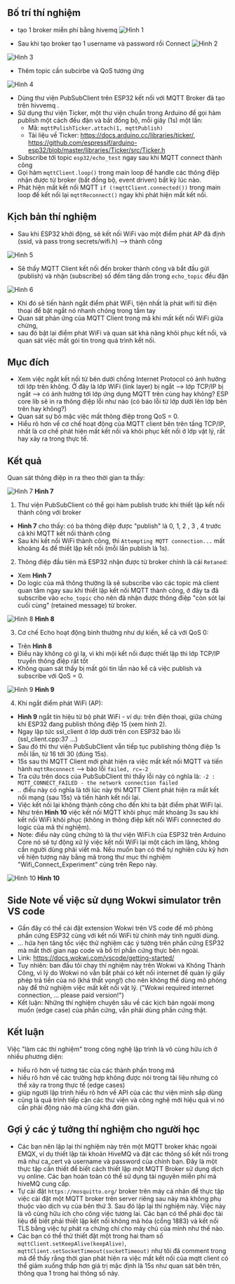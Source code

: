 ## Bố trí thí nghiệm 
- tạo 1 broker miễn phí bằng hivemq
![Hình 1](./images/image1.png "Hình 1")

- Sau khi tạo broker tạo 1 username và password rồi Connect
![Hình 2](./images/image2.png "Hình 2")

![Hình 3](./images/image3.png "Hình 3")


- Thêm topic cần subcirbe và QoS tương ứng

![Hình 4](./images/image4.png "Hình 4")

- Dùng thư viện PubSubClient trên ESP32 kết nối với MQTT Broker đã tạo trên hivvemq .
- Sử dụng thư viện Ticker, một thư viện chuẩn trong Arduino để gọi hàm publish một cách đều đặn và bất đồng bộ, mỗi giây (1s) một lần:
    + Mã: `mqttPulishTicker.attach(1, mqttPublish)`
    + Tài liệu về Ticker: https://docs.arduino.cc/libraries/ticker/, https://github.com/espressif/arduino-esp32/blob/master/libraries/Ticker/src/Ticker.h 
- Subscribe tới topic `esp32/echo_test` ngay sau khi MQTT connect thành công
- Gọi hàm `mqttClient.loop()` trong main loop để handle các thông điệp nhận được từ broker (bất đồng bộ, event driven) bất kỳ lúc nào. 
- Phát hiện mất kết nối MQTT `if (!mqttClient.connected())` trong main loop để kết nối lại `mqttReconnect()` ngay khi phát hiện mất kết nối.

## Kịch bản thí nghiệm

- Sau khi ESP32 khởi động, sẽ kết nối WiFi vào một điểm phát AP đã định (ssid, và pass trong secrets/wifi.h) --> thành công


![Hình 5](./images/image5.png "Hình 5")

- Sẽ thấy MQTT Client kết nối đến broker thành công và bắt đầu gửi (publish) và nhận (subscribe) số đếm tăng dần trong `echo_topic` đều đặn

![Hình 6](./images/image6.png "Hình 6")

- Khi đó sẽ tiến hành ngắt điểm phát WiFi, tiện nhất là phát wifi từ điện thoại để bật ngắt nó nhanh chóng trong tầm tay
- Quan sát phản ứng của MQTT Client trong mã khi mất kết nối WiFi giữa chừng, 
- sau đó bật lại điểm phát WiFi và quan sát khả năng khôi phục kết nối, và quan sát việc mất gói tin trong quá trình kết nối.


## Mục đích 
- Xem việc ngắt kết nối từ bên dưới chồng Internet Protocol có ảnh hưởng tới lớp trên không. Ở đây là lớp WiFi (link layer) bị ngắt --> lớp TCP/IP bị ngắt --> có ảnh hưởng tới lớp ứng dụng MQTT trên cùng hay không? ESP core lib sẽ in ra thông điệp lỗi như nào (có báo lỗi từ lớp dưới lên lớp bên trên hay không?)
- Quan sát sự bỏ mặc việc mất thông điệp trong QoS = 0. 
- Hiểu rõ hơn về cơ chế hoạt động của MQTT client bên trên tầng TCP/IP, nhất là cơ chế phát hiện mất kết nối và khôi phục kết nối ở lớp vật lý, rất hay xảy ra trong thực tế.

## Kết quả
Quan sát thông điệp in ra theo thời gian ta thấy:

![Hình 7](./images/image7.png "Hình 7")
**Hình 7**

1. Thư viện PubSubClient có thể gọi hàm publish trước khi thiết lập kết nối thành công với broker
- **Hình 7** cho thấy: có ba thông điệp được "publish" là 0, 1, 2 , 3 , 4 trước cả khi MQTT kết nối thành công
- Sau khi kết nối WiFi thành công, thì `Attempting MQTT connection...` mất khoảng 4s để thiết lập kết nối (mỗi lần publish là 1s).

2. Thông điệp đầu tiên mà ESP32 nhận được từ broker chính là cái `Retaned`:
- Xem **Hình 7**
- Do logic của mã thông thường là sẽ subscribe vào các topic mà client quan tâm ngay sau khi thiết lập kết nối MQTT thành công, ở đây ta đã subscribe vào `echo_topic` cho nên đã nhận được thông điệp "còn sót lại cuối cùng" (retained message) từ broker. 

![Hình 8](./images/image8.png "Hình 8")
**Hình 8**

3. Cơ chế Echo hoạt động bình thường như dự kiến, kể cả với QoS 0:
- Trên **Hình 8**
- Điều này không có gì lạ, vì khi mội kết nối được thiết lập thì lớp TCP/IP truyền thông điệp rất tốt 
- Không quan sát thấy bị mất gói tin lần nào kể cả việc publish và subscribe với QoS = 0. 


![Hình 9](./images/image9.png "Hình 9")
**Hình 9**


4. Khi ngắt điểm phát WiFi (AP):
- **Hình 9** ngắt tín hiệu từ bộ phát WiFi - ví dụ: trên điện thoại, giữa chừng khi ESP32 đang publish thông điệp 15 (xem hình 2).
- Ngay lập tức ssl_client ở lớp dưới trên con ESP32 báo lỗi (ssl_client.cpp:37 ...)
- Sau đó thì thư viện PubSubClient vẫn tiếp tục publishing thông điệp 1s mỗi lần, từ 16 tới 30 (đúng 15s).
- 15s sau thì MQTT Client mới phát hiện ra việc mất kết nối MQTT và tiến hành `mqttReconnect` --> báo lỗi `failed, rc=-2`
- Tra cứu trên docs của PubSubClient thì thấy lỗi này có nghĩa là: `-2 : MQTT_CONNECT_FAILED - the network connection failed`
- .. điều này có nghĩa là tới lúc này thì MQTT Client phát hiện ra mất kết nối mạng (sau 15s) và tiến hành kết nối lại.
- Việc kết nối lại không thành công cho đến khi ta bật điểm phát WiFi lại.
- Như trên **Hình 10** việc kết nối MQTT khôi phục mất khoảng 3s sau khi kết nối WiFi khôi phục (không in thông điệp kết nối WiFi connected do logic của mã thí nghiệm). 
- Note: điều này cũng chứng tỏ là thư viện WiFi.h của ESP32 trên Arduino Core nó sẽ tự động xử lý việc kết nối WiFi lại một cách im lặng, không cần người dùng phải viết mã. Nếu muốn bạn có thể tự nghiên cứu kỹ hơn về hiện tượng này bằng mã trong thư mục thí nghiệm "Wifi_Connect_Experiment" cùng trên Repo này. 

![Hình 10](./images/image10.png "Hình 10")
**Hình 10**

## Side Note về việc sử dụng Wokwi simulator trên VS code

- Gần đây có thể cài đặt extension Wokwi trên VS code để mô phỏng phần cứng ESP32 cùng với kết nối WiFi từ chính máy tính người dùng. 
- ... hứa hẹn tăng tốc việc thử nghiệm các ý tưởng trên phần cứng ESP32 mà mất thời gian nạp code và bố trí phần cứng thực bên ngoài. 
- Link: https://docs.wokwi.com/vscode/getting-started/ 
- Tuy nhiên: ban đầu tôi chạy thí nghiệm này trên Wokwi và Không Thành Công, vì lý do Wokwi nó vẫn bắt phải có kết nối internet để quản lý giấy phép trả tiền của nó (khá thất vọng!) cho nên không thể dùng mô phỏng này để thử nghiệm việc mất kết nối vật lý. ("Wokwi required internet connection, ... please paid version!")
- Kết luận: Những thí nghiệm chuyên sâu về các kịch bản ngoài mong muốn (edge case) của phần cứng, vẫn phải dùng phần cứng thật. 

## Kết luận 

Việc "làm các thí nghiệm" trong công nghệ lập trình là vô cùng hữu ích ở nhiều phương diện:

- hiểu rõ hơn về tương tác của các thành phần trong mã
- hiểu rõ hơn về các trường hợp không được nói trong tài liệu nhưng có thể xảy ra trong thực tế (edge cases)
- giúp người lập trình hiểu rõ hơn về API của các thư viện mình sắp dùng 
- cũng là quá trình tiếp cận các thư viện và công nghệ mới hiệu quả vì nó cần phải động não mà cũng khá đơn giản.

## Gợi ý các ý tưởng thí nghiệm cho người học 

- Các bạn nên lặp lại thí nghiệm này trên một MQTT broker khác ngoài EMQX, ví dụ thiết lập tài khoản HiveMQ và đặt các thông số kết nối trong mã như ca_cert và username và password của chính bạn. Đây là một thực tập cần thiết để biết cách thiết lập một MQTT Broker sử dụng dịch vụ online. Các bạn hoàn toàn có thể sử dụng tài nguyên miễn phí mà hiveMQ cung cấp. 
- Tự cài đặt `https://mosquitto.org/` broker trên máy cá nhân để thực tập việc cài đặt một MQTT broker trên server riêng sau này mà không phụ thuộc vào dịch vụ của bên thứ 3. Sau đó lặp lại thí nghiệm này. Việc này là vô cùng hữu ích cho công việc tương lai. Các bạn có thể phải đọc tài liệu để biết phải thiết lập kết nối không mã hóa (cổng 1883) và kết nối TLS bằng việc tự phát ra chứng chỉ cho máy chủ của mình như thế nào.
- Các bạn có thể thử thiết đặt một trong hai tham số `mqttClient.setKeepAlive(keepAlive)`, `mqttClient.setSocketTimeout(socketTimeout)` như tôi đã comment trong mã để thấy rằng thời gian phát hiện ra việc mất kết nối của mqtt client có thể giảm xuống thấp hơn giá trị mặc định là 15s như quan sát bên trên, thông qua 1 trong hai thông số này. 
